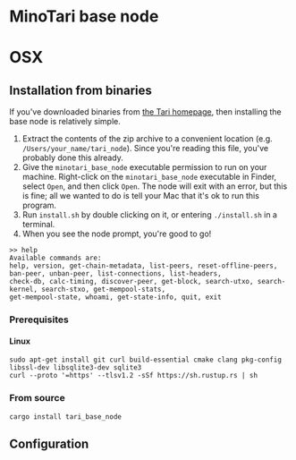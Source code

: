 # MinoTari base node

# OSX
## Installation from binaries

If you've downloaded binaries from [the Tari homepage](https://tari.com/downloads), then installing the base node is
relatively simple.

1. Extract the contents of the zip archive to a convenient location (e.g. `/Users/your_name/tari_node`). Since you're
   reading this file, you've probably done this already.
2. Give the `minotari_base_node` executable permission to run on your machine. Right-click on the `minotari_base_node`
   executable in Finder, select `Open`, and then click `Open`. The node will exit with an error, but this is fine; all
   we wanted to do is tell your Mac that it's ok to run this program.
3. Run `install.sh` by double clicking on it, or entering `./install.sh` in a terminal.
4. When you see the node prompt, you're good to go!

```
>> help 
Available commands are: 
help, version, get-chain-metadata, list-peers, reset-offline-peers, ban-peer, unban-peer, list-connections, list-headers, 
check-db, calc-timing, discover-peer, get-block, search-utxo, search-kernel, search-stxo, get-mempool-stats, 
get-mempool-state, whoami, get-state-info, quit, exit
```



### Prerequisites

#### Linux
```
sudo apt-get install git curl build-essential cmake clang pkg-config libssl-dev libsqlite3-dev sqlite3
curl --proto '=https' --tlsv1.2 -sSf https://sh.rustup.rs | sh

```
### From source

```
cargo install tari_base_node
```

## Configuration

